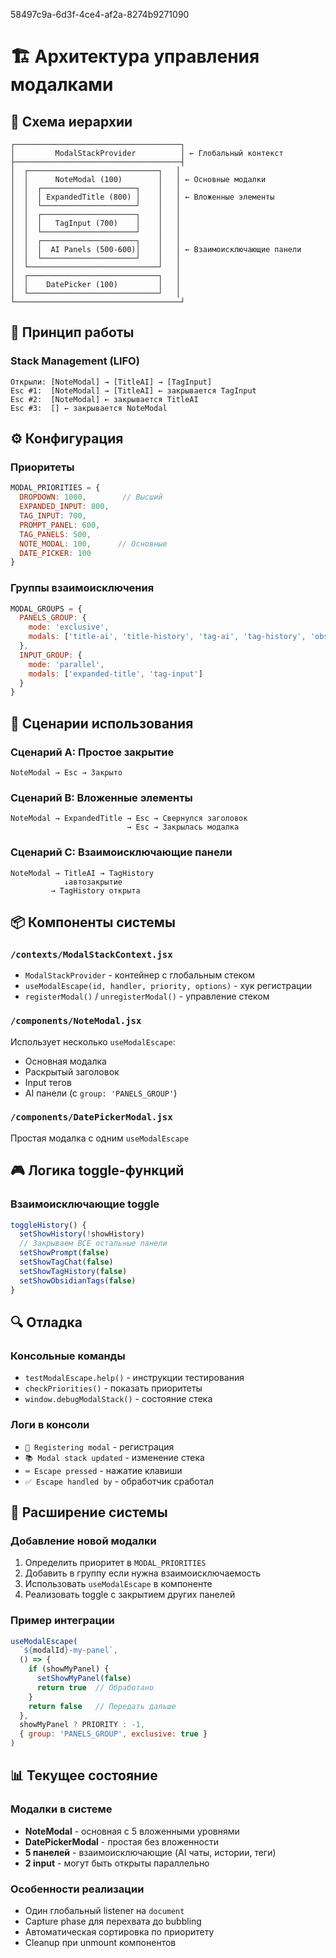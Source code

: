58497c9a-6d3f-4ce4-af2a-8274b9271090

# 🏗️ Архитектура управления модалками

## 📐 Схема иерархии

```
┌─────────────────────────────────────┐
│         ModalStackProvider          │ ← Глобальный контекст
├─────────────────────────────────────┤
│  ┌─────────────────────────────┐   │
│  │      NoteModal (100)        │   │ ← Основные модалки
│  │  ┌─────────────────────┐    │   │
│  │  │ ExpandedTitle (800) │    │   │ ← Вложенные элементы
│  │  └─────────────────────┘    │   │
│  │  ┌─────────────────────┐    │   │
│  │  │   TagInput (700)    │    │   │
│  │  └─────────────────────┘    │   │
│  │  ┌─────────────────────┐    │   │
│  │  │  AI Panels (500-600)│    │   │ ← Взаимоисключающие панели
│  │  └─────────────────────┘    │   │
│  └─────────────────────────────┘   │
│  ┌─────────────────────────────┐   │
│  │    DatePicker (100)         │   │
│  └─────────────────────────────┘   │
└─────────────────────────────────────┘
```

## 🎯 Принцип работы

### Stack Management (LIFO)
```
Открыли: [NoteModal] → [TitleAI] → [TagInput]
Esc #1:  [NoteModal] → [TitleAI] ← закрывается TagInput
Esc #2:  [NoteModal] ← закрывается TitleAI  
Esc #3:  [] ← закрывается NoteModal
```

## ⚙️ Конфигурация

### Приоритеты
```javascript
MODAL_PRIORITIES = {
  DROPDOWN: 1000,        // Высший
  EXPANDED_INPUT: 800,   
  TAG_INPUT: 700,       
  PROMPT_PANEL: 600,    
  TAG_PANELS: 500,      
  NOTE_MODAL: 100,      // Основные
  DATE_PICKER: 100      
}
```

### Группы взаимоисключения
```javascript
MODAL_GROUPS = {
  PANELS_GROUP: {
    mode: 'exclusive',
    modals: ['title-ai', 'title-history', 'tag-ai', 'tag-history', 'obsidian-tags']
  },
  INPUT_GROUP: {
    mode: 'parallel',
    modals: ['expanded-title', 'tag-input']
  }
}
```

## 🔄 Сценарии использования

### Сценарий A: Простое закрытие
```
NoteModal → Esc → Закрыто
```

### Сценарий B: Вложенные элементы
```
NoteModal → ExpandedTitle → Esc → Свернулся заголовок
                          → Esc → Закрылась модалка
```

### Сценарий C: Взаимоисключающие панели
```
NoteModal → TitleAI → TagHistory
            ↓автозакрытие
         → TagHistory открыта
```

## 📦 Компоненты системы

### `/contexts/ModalStackContext.jsx`
- `ModalStackProvider` - контейнер с глобальным стеком
- `useModalEscape(id, handler, priority, options)` - хук регистрации
- `registerModal()` / `unregisterModal()` - управление стеком

### `/components/NoteModal.jsx`
Использует несколько `useModalEscape`:
- Основная модалка
- Раскрытый заголовок
- Input тегов  
- AI панели (с `group: 'PANELS_GROUP'`)

### `/components/DatePickerModal.jsx`
Простая модалка с одним `useModalEscape`

## 🎮 Логика toggle-функций

### Взаимоисключающие toggle
```javascript
toggleHistory() {
  setShowHistory(!showHistory)
  // Закрываем ВСЕ остальные панели
  setShowPrompt(false)
  setShowTagChat(false)
  setShowTagHistory(false)
  setShowObsidianTags(false)
}
```

## 🔍 Отладка

### Консольные команды
- `testModalEscape.help()` - инструкции тестирования
- `checkPriorities()` - показать приоритеты
- `window.debugModalStack()` - состояние стека

### Логи в консоли
- `📌 Registering modal` - регистрация
- `📚 Modal stack updated` - изменение стека
- `⌨️ Escape pressed` - нажатие клавиши
- `✅ Escape handled by` - обработчик сработал

## 🚀 Расширение системы

### Добавление новой модалки
1. Определить приоритет в `MODAL_PRIORITIES`
2. Добавить в группу если нужна взаимоисключаемость
3. Использовать `useModalEscape` в компоненте
4. Реализовать toggle с закрытием других панелей

### Пример интеграции
```javascript
useModalEscape(
  `${modalId}-my-panel`,
  () => {
    if (showMyPanel) {
      setShowMyPanel(false)
      return true  // Обработано
    }
    return false   // Передать дальше
  },
  showMyPanel ? PRIORITY : -1,
  { group: 'PANELS_GROUP', exclusive: true }
)
```

## 📊 Текущее состояние

### Модалки в системе
- **NoteModal** - основная с 5 вложенными уровнями
- **DatePickerModal** - простая без вложенности
- **5 панелей** - взаимоисключающие (AI чаты, истории, теги)
- **2 input** - могут быть открыты параллельно

### Особенности реализации
- Один глобальный listener на `document`
- Capture phase для перехвата до bubbling
- Автоматическая сортировка по приоритету
- Cleanup при unmount компонентов